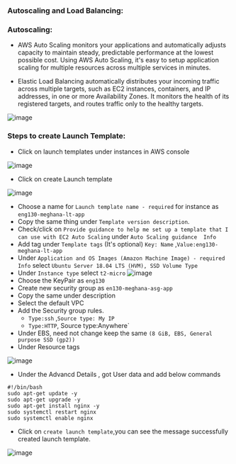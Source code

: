 ### Autoscaling and Load Balancing:

### Autoscaling:

- AWS Auto Scaling monitors your applications and automatically adjusts capacity to maintain steady, predictable performance at the lowest possible cost. Using AWS Auto Scaling, it's easy to setup application scaling for multiple resources across multiple services in minutes.

- Elastic Load Balancing automatically distributes your incoming traffic across multiple targets, such as EC2 instances, containers, and IP addresses, in one or more Availability Zones. It monitors the health of its registered targets, and routes traffic only to the healthy targets.


 ![image](https://user-images.githubusercontent.com/97250268/200147316-8aa7eb05-c932-4280-8c42-c2d66f626383.png)
 
 ### Steps to create Launch Template:
 
 - Click on launch templates under instances in AWS console
 
 ![image](https://user-images.githubusercontent.com/97250268/200170203-c6723487-fc15-4714-b621-ca7252d9937a.png)
 
 - Click on create Launch template 
 
 ![image](https://user-images.githubusercontent.com/97250268/200170309-09b5149e-ab37-42da-89dc-7c9dfd7bd7d8.png)

- Choose a name for `Launch template name - required` for instance as `eng130-meghana-lt-app`
- Copy the same thing under `Template version description`.
- Check/click on `Provide guidance to help me set up a template that I can use with EC2 Auto Scaling` under `Auto Scaling guidance  Info`
- Add tag under `Template tags` (It's optional) `Key: Name` ,`Value:eng130-meghana-lt-app`
- Under `Application and OS Images (Amazon Machine Image) - required Info` select `Ubuntu Server 18.04 LTS (HVM), SSD Volume Type`
- Under `Instance type` select `t2-micro`
![image](https://user-images.githubusercontent.com/97250268/200170984-8f7efe79-d7ac-428e-bd5a-4893d433777e.png)
- Choose the KeyPair as `eng130`
- Create new security group as `en130-meghana-asg-app`
- Copy the same under description
- Select the default VPC
- Add the Security group rules.
   - `Type:ssh` ,`Source type: My IP`
   - `Type:HTTP`, Source type:Anywhere`
- Under EBS, need not change keep the same `(8 GiB, EBS, General purpose SSD (gp2))`
- Under Resource tags 

![image](https://user-images.githubusercontent.com/97250268/200171558-5b77d56f-2a99-4dc7-b1ef-f29b29eaf5ef.png)

- Under the Advancd Details , got User data and add below commands
```
#!/bin/bash
sudo apt-get update -y
sudo apt-get upgrade -y
sudo apt-get install nginx -y
sudo systemctl restart nginx
sudo systemctl enable nginx
```

- Click on `create launch template`,you can see the message successfully created launch template.

 ![image](https://user-images.githubusercontent.com/97250268/200171752-cab22333-11f5-4ec0-b02f-17ad4249fdf0.png)













  



